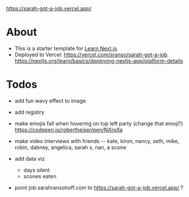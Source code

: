 https://sarah-got-a-job.vercel.app/

# About

- This is a starter template for [Learn Next.js](https://nextjs.org/learn).
- Deployed to Vercel: https://vercel.com/sranso/sarah-got-a-job. https://nextjs.org/learn/basics/deploying-nextjs-app/platform-details

# Todos

- add fun wavy effect to image
- add registry
- make emojis fall when hovering on top left party (change that emoji?) https://codepen.io/robertheiser/pen/NXrqXa

- make video interviews with friends -- kate, kiron, nancy, seth, mike, robin, dabney, angelica, sarah s, nan, a scone

- add data viz
  - days silent
  - scones eaten
- point job.sarahransohoff.com to https://sarah-got-a-job.vercel.app/ ?
